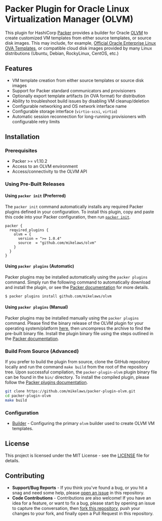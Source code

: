 # Packer Plugin for Oracle Linux Virtualization Manager (OLVM)

This plugin for HashiCorp [Packer][packer-link] provides a builder for Oracle [OLVM][olvm-link] to create customized VM templates from either source templates, or source disk images. This may include, for example, [Official Oracle Enterprise Linux OVA Templates][oel-link], or compatible cloud disk images provided by many Linux distributions (Ubuntu, Debian, RockyLinux, CentOS, etc.)

## Features

- VM template creation from either source templates or source disk images
- Support for Packer standard communicators and provisioners
- Optionally export template artifacts (in OVA format) for distribution
- Ability to troubleshoot build issues by disabling VM cleanup/deletion
- Configurable networking and OS network interface name
- Configurable storage interface (`virtio-scsi`, `virtio`)
- Automatic session reconnection for long-running provisioners with configurable retry limits

## Installation

### Prerequisites

- Packer >= v1.10.2
- Access to an OLVM environment
- Access/connectivity to the OLVM API

### Using Pre-Built Releases

#### Using `packer init` (Preferred)

The `packer init` command automatically installs any required Packer plugins defined in your configuration. To install this plugin, copy and paste this code into your Packer configuration, then run [`packer init`][packer-init-link].

```hcl
packer {
  required_plugins {
    olvm = {
      version = ">= 1.0.4"
      source  = "github.com/mikelaws/olvm"
    }
  }
}
```

#### Using `packer plugins` (Automatic)

Packer plugins may be installed automatically using the `packer plugins` command. Simply run the following command to automatically download and install the plugin, or see the [Packer documentation][packer-plugins-link] for more details.

```sh
$ packer plugins install github.com/mikelaws/olvm
```

#### Using `packer plugins` (Manual)

Packer plugins may be installed manually using the `packer plugins` command. Please find the binary release of the OLVM plugin for your operating system/platform [here][release-link], then uncompress the archive to find the pre-built binary file. Install the plugin binary file using the steps outlined in the [Packer documentation][packer-plugins-link].

### Build From Source (Advanced)

If you prefer to build the plugin from source, clone the GitHub repository locally and run the command `make build` from the root of the repository tree. Upon successful compilation, the `packer-plugin-olvm` plugin binary file can be found in the `bin/` directory. To install the compiled plugin, please follow the [Packer plugins documentation][packer-plugins-link].

```bash
git clone https://github.com/mikelaws/packer-plugin-olvm.git
cd packer-plugin-olvm
make build
```

### Configuration

* [Builder](/docs/builders/README.md) - Configuring the primary `olvm` builder used to create OLVM VM templates.

## License

This project is licensed under the MIT License - see the [LICENSE](LICENSE) file for details.

## Contributing

* __Support/Bug Reports__ - If you think you've found a bug, or you hit a snag and need some help, please [open an issue][issue-link] in this repository.
* __Code Contributions__ - Contributions are also welcome! If you have an idea for a feature, or want to fix a bug, please start by opening an issue to capture the conversation, then [fork this repository][fork-link], push your changes to your fork, and finally open a Pull Request in this repository.

[olvm-link]: https://docs.oracle.com/en/virtualization/oracle-linux-virtualization-manager/
[oel-link]: https://yum.oracle.com/oracle-linux-templates.html
[packer-link]: https://www.packer.io/
[packer-plugins-link]: https://www.packer.io/docs/extending/plugins/#installing-plugins
[packer-init-link]: https://www.packer.io/docs/commands/init
[release-link]: https://github.com/mikelaws/packer-plugin-olvm/releases
[issue-link]: https://github.com/mikelaws/packer-plugin-olvm/issues
[fork-link]: https://github.com/mikelaws/packer-plugin-olvm#fork-destination-box
